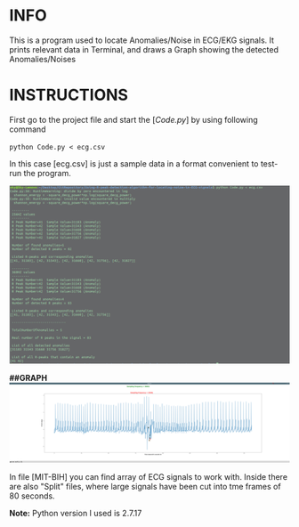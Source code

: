 

INFO
=====
This is a program used to locate Anomalies/Noise in ECG/EKG signals.
It prints relevant data in Terminal, and draws a Graph showing the detected Anomalies/Noises 


INSTRUCTIONS
=============




First go to the project file and
start the [*Code.py*] by using following command

`python Code.py < ecg.csv` 


In this case [ecg.csv] is just a sample data in a format convenient to test-run the program.

![](Result.png)



**##GRAPH**
![](ECG-Graph.png)



In file [MIT-BIH] you can find array of ECG signals to work with. Inside there are also "Split" files, where large signals have been cut into tme frames of 80 seconds.


**Note:** Python version I used is 2.7.17


